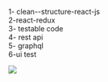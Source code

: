 1- clean--structure-react-js <br/>
2-react-redux   <br/>
3- testable code   <br/>
4- rest api   <br/>
5- graphql   <br/>
6-ui test <br/>


<image src="https://res.cloudinary.com/practicaldev/image/fetch/s--ItM6k2Vz--/c_imagga_scale,f_auto,fl_progressive,h_900,q_auto,w_1600/https:/dev-to-uploads.s3.amazonaws.com/uploads/articles/7vx1ntk1reuhqo3tafbo.png"/>
